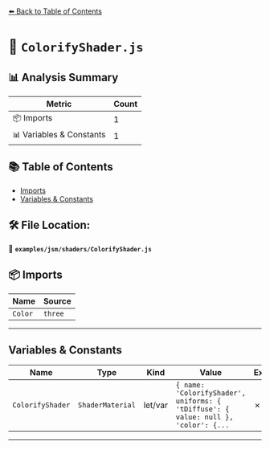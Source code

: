 [⬅️ Back to Table of Contents](../../../index.md)

# 📄 `ColorifyShader.js`

## 📊 Analysis Summary

| Metric | Count |
|--------|-------|
| 📦 Imports | 1 |
| 📊 Variables & Constants | 1 |

## 📚 Table of Contents

- [Imports](#imports)
- [Variables & Constants](#variables-constants)

## 🛠️ File Location:
📂 **`examples/jsm/shaders/ColorifyShader.js`**

## 📦 Imports

| Name | Source |
|------|--------|
| `Color` | `three` |


---

## Variables & Constants

| Name | Type | Kind | Value | Exported |
|------|------|------|-------|----------|
| `ColorifyShader` | `ShaderMaterial` | let/var | `{ name: 'ColorifyShader', uniforms: { 'tDiffuse': { value: null }, 'color': {...` | ✗ |


---